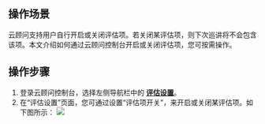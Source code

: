 ## 操作场景

云顾问支持用户自行开启或关闭评估项。若关闭某评估项，则下次巡讲将不会包含该项。本文介绍如何通过云顾问控制台开启或关闭评估项，您可按需操作。



## 操作步骤
1. 登录云顾问控制台，选择左侧导航栏中的 **[评估设置](https://console.cloud.tencent.com/advisor/switch)**。
2. 在“评估设置”页面，您可通过设置“评估项开关”，来开启或关闭某评估项。如下图所示：
![](https://qcloudimg.tencent-cloud.cn/raw/e24f047dcfae6b8fff6ce37d9c774cd5.png)
